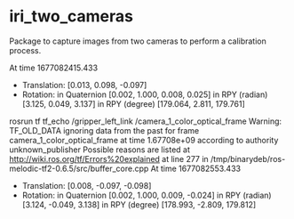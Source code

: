# iri_two_cameras

Package to capture images from two cameras to perform a calibration process.

At time 1677082415.433
- Translation: [0.013, 0.098, -0.097]
- Rotation: in Quaternion [0.002, 1.000, 0.008, 0.025]
            in RPY (radian) [3.125, 0.049, 3.137]
            in RPY (degree) [179.064, 2.811, 179.761]


rosrun tf tf_echo /gripper_left_link /camera_1_color_optical_frame 
Warning: TF_OLD_DATA ignoring data from the past for frame camera_1_color_optical_frame at time 1.67708e+09 according to authority unknown_publisher
Possible reasons are listed at http://wiki.ros.org/tf/Errors%20explained
         at line 277 in /tmp/binarydeb/ros-melodic-tf2-0.6.5/src/buffer_core.cpp
At time 1677082553.433
- Translation: [0.008, -0.097, -0.098]
- Rotation: in Quaternion [0.002, 1.000, 0.009, -0.024]
            in RPY (radian) [3.124, -0.049, 3.138]
            in RPY (degree) [178.993, -2.809, 179.812]


